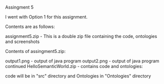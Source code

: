 Assingment 5

I went with Option 1 for this assignment.

Contents are as follows:

assignment5.zip - This is a double zip file containing the code, ontologies and screenshots

Contents of assingment5.zip:

output1.png - output of java program
output2.png - output of java program continued
HelloSemanticWorld.zip - contains code and ontologies:

code will be in "src" directory and Ontologies in "Ontologies" directory
